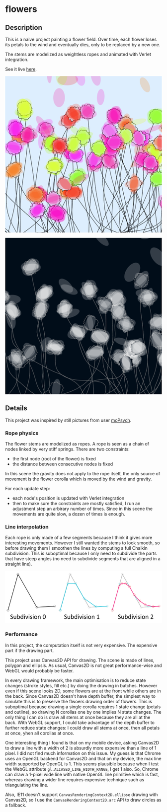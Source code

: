 # flowers

## Description
This is a naive project painting a flower field. Over time, each flower loses its petals to the wind and eventually dies, only to be replaced by a new one.

The stems are modelized as weightless ropes and animated with Verlet integration.



See it live [here](https://piellardj.github.io/flowers-webgl/?page%3Acanvas%3Afullscreen=true).

![Screenshot](src/readme/screenshot-1.png)

![Screenshot](src/readme/screenshot-2.png)

## Details

This project was inspired by still pictures from user [moPsych](https://github.com/moPsych).

### Rope physics
The flower stems are modelized as ropes. A rope is seen as a chain of nodes linked by very stiff springs. There are two constraints:
- the first node (root of the flower) is fixed
- the distance between consecutive nodes is fixed

In this scene the gravity does not apply to the rope itself, the only source of movement is the flower corolla which is moved by the wind and gravity.

For each update step:
- each node's position is updated with Verlet integration
- then to make sure the constraints are mostly satisfied, I run an adjustment step an arbirary number of times. Since in this scene the movements are quite slow, a dozen of times is enough.

### Line interpolation
Each rope is only made of a few segments because I think it gives more interesting movements. However I still wanted the stems to look smooth, so before drawing them I smoothen the lines by computing a full Chaikin subdivision. This is suboptimal because I only need to subdivide the parts that have steep angles (no need to subdivide segments that are aligned in a straight line).

![Screenshot](src/readme/chaikin.png)

### Performance
In this project, the computation itself is not very expensive. The expensive part if the drawing part.

This project uses Canvas2D API for drawing. The scene is made of lines, polygon and ellipsis. As usual, Canvas2D is not great performance-wise and WebGL would probably be faster.

In every drawing framework, the main optimisation is to reduce state changes (stroke styles, fill etc.) by doing the drawing in batches. However even if this scene looks 2D, some flowers are at the front while others are in the back. Since Canvas2D doesn't have depth buffer, the simplest way to simulate this is to preserve the flwoers drawing order of flowers. This is suboptimal because drawing a single corolla requires 1 state change (petals and outline), so drawing N corollas one by one implies N state changes. The only thing I can do is draw all stems at once because they are all at the back. With WebGL support, I could take advantage of the depth buffer to further reduce state changes: I could draw all stems at once, then all petals at once, yhen all corollas at once.

One interesting thing I found is that on my mobile device, asking Canvas2D to draw a line with a width of 2 is absurdly more expensive than a line of 1 pixel. I did not find much information on this issue. My guess is that Chrome uses an OpenGL backend for Canvas2D and that on my device, the max line width supported by OpenGL is 1. This seems plausible because when I test the WebGL attribute `gl.ALIASED_LINE_WIDTH_RANGE`, I get 1 also. So, Chrome can draw a 1-pixel wide line with native OpenGL line primitive which is fast, whereas drawing a wider line requires expensive technique such as triangulating the line.

Also, IE11 doesn't support `CanvasRenderingContext2D.ellipse` drawing with Canvas2D, so I use the `CanvasRenderingContext2D.arc` API to draw circles as a fallback.